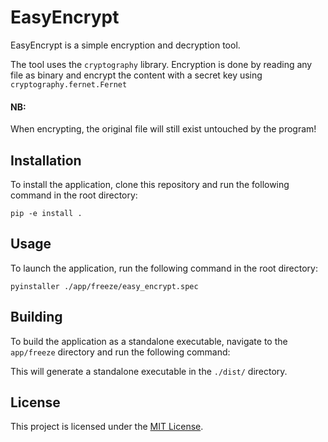 # EasyEncrypt

EasyEncrypt is a simple encryption and decryption tool.

The tool uses the `cryptography` library. Encryption is done by reading any file as binary and encrypt the content with a secret key using `cryptography.fernet.Fernet`
#### NB: 
When encrypting, the original file will still exist untouched by the program!

## Installation

To install the application, clone this repository and run the following command in the root directory:

`pip -e install .`
## Usage

To launch the application, run the following command in the root directory:

`pyinstaller ./app/freeze/easy_encrypt.spec`

## Building

To build the application as a standalone executable, navigate to the `app/freeze` directory and run the following command:


This will generate a standalone executable in the `./dist/` directory.

## License

This project is licensed under the [MIT License](https://opensource.org/licenses/MIT).
